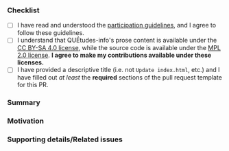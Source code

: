 <!-- Thanks for opening a PR! Please provide as much information as possible to get your PR merged faster -->
### Checklist
<!-- REQUIRED: read, then check ALL BOXES below, like this: [x] -->

- [ ] I have read and understood the [participation guidelines](https://github.com/cw118/quetudesinfo#participation-guidelines), and I agree to follow these guidelines.
- [ ] I understand that QUÉtudes-info's prose content is available under the [CC BY-SA 4.0 license](https://github.com/cw118/quetudesinfo/blob/main/LICENSE.md#license-for-all-prose-content), while the source code is available under the [MPL 2.0 license](https://github.com/cw118/quetudesinfo/blob/main/LICENSE.md#license-for-all-source-code). **I agree to make my contributions available under these licenses.**
- [ ] I have provided a descriptive title (i.e. not `Update index.html`, etc.) and I have filled out *at least* the **required** sections of the pull request template for this PR.

### Summary
<!-- REQUIRED: brief description of the changes made -->

### Motivation
<!-- REQUIRED: why are you making these changes, what does this PR fix and/or improve? -->

### Supporting details/Related issues
<!-- Provide links/references/citations to support the changes if applicable -->
<!-- "Fixes #XXX" if applicable -->

